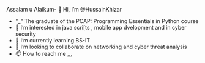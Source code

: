 Assalam u Alaikum- 👋 Hi, I’m @HussainKhizar
- "_" The graduate of the PCAP: Programming Essentials in Python course
- 👀 I’m interested in java scri[ts , mobile app dvelopment and in cyber security
- 🌱 I’m currently learning BS-IT
- 💞️ I’m looking to collaborate on networking and cyber threat analysis
- 📫 How to reach me [...](https://www.linkedin.com/in/hussain-khizar-63888a276?lipi=urn%3Ali%3Apage%3Ad_flagship3_profile_view_base_contact_details%3B7HWz0vHqQX2Miuie3XA%2FRA%3D%3D)

<!---
HussainKhizar/HussainKhizar is a ✨ special ✨ repository because its `README.md` (this file) appears on your GitHub profile.
You can click the Preview link to take a look at your changes.
--->
